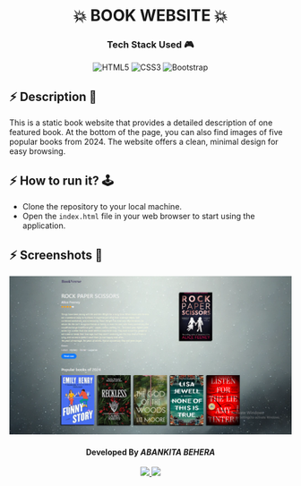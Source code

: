 <h1 align='center'><b>💥 BOOK WEBSITE 💥</b></h1>

<!-- -------------------------------------------------------------------------------------------------------------- -->

<h3 align='center'>Tech Stack Used 🎮</h3>
<!-- enlist all the technologies used to create this project from them (Remove comment using 'ctrl+z' or 'command+z') -->

<div align='center'>

   ![HTML5](https://img.shields.io/badge/html5-%23E34F26.svg?style=for-the-badge&logo=html5&logoColor=white) 
   ![CSS3](https://img.shields.io/badge/css3-%231572B6.svg?style=for-the-badge&logo=css3&logoColor=white) 
   ![Bootstrap](https://img.shields.io/badge/bootstrap-%238511FA.svg?style=for-the-badge&logo=bootstrap&logoColor=white) 
</div>

## :zap: Description 📃

<div>
  <!-- <p>Add Description of the project</p> -->
    <p>This is a static book website that provides a detailed description of one featured book. At the bottom of the page, you can also find images of five popular books from 2024. The website offers a clean, minimal design for easy browsing.

</p>
</div>


<!-- -------------------------------------------------------------------------------------------------------------- -->

## :zap: How to run it? 🕹️

<!-- Add steps how to run this project -->
- Clone the repository to your local machine.
- Open the `index.html` file in your web browser to start using the application.


<!-- -------------------------------------------------------------------------------------------------------------- -->

## :zap: Screenshots 📸
<!-- add the screenshot of the project (Mandatory) -->
![Screenshot](screenshot.webp)

<!-- -------------------------------------------------------------------------------------------------------------- -->

<h4 align='center'>Developed By <b><i>ABANKITA BEHERA</i></b></h4>
<p align='center'>
  <a href='https://www.linkedin.com/in/abankita-behera-210836227'>
    <img src='https://img.shields.io/badge/linkedin-%230077B5.svg?style=for-the-badge&logo=linkedin&logoColor=white' />
  </a>
  <a href='https://github.com/Abankita'>
    <img src='https://img.shields.io/badge/github-%23121011.svg?style=for-the-badge&logo=github&logoColor=white' />
  </a>
</p>
